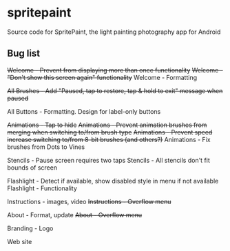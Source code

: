 # spritepaint
Source code for SpritePaint, the light painting photography app for Android



## Bug list


~~Welcome - Prevent from displaying more than once functionality~~
~~Welcome - "Don't show this screen again" functionality~~
Welcome - Formatting

~~All Brushes - Add "Paused, tap to restore, tap & hold to exit" message when paused~~

All Buttons - Formatting. Design for label-only buttons

~~Animations - Tap to hide~~
~~Animations - Prevent animation brushes from merging when switching to/from brush type~~
~~Animations - Prevent speed increase switching to/from 8-bit brushes (and others?)~~
Animations - Fix brushes from Dots to Vines

Stencils - Pause screen requires two taps
Stencils - All stencils don't fit bounds of screen

Flashlight - Detect if available, show disabled style in menu if not available
Flashlight - Functionality

Instructions - images, video
~~Instructions - Overflow menu~~

About - Format, update
~~About - Overflow menu~~

Branding - Logo

Web site